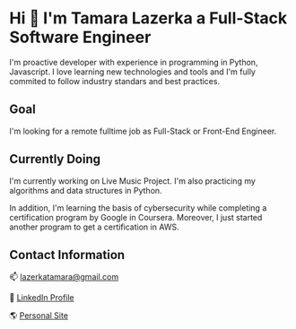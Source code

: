 # Hi 👋 I'm Tamara Lazerka a Full-Stack Software Engineer

I'm proactive developer with experience in programming in Python, Javascript. I love learning new technologies and tools and I'm fully commited to follow industry standars and best practices.

## Goal

I'm looking for a remote fulltime job as Full-Stack or Front-End Engineer.

## Currently Doing
I'm currently working on Live Music Project. I'm also practicing my algorithms and data structures in Python. 

In addition, I'm learning the basis of cybersecurity while completing a certification program by Google in Coursera. Moreover, I just started another program to get a certification in AWS.

## Contact Information

📫 lazerkatamara@gmail.com

👥 [LinkedIn Profile](https://www.linkedin.com/in/aramattamara/)

🌎 [Personal Site](https://www.aramattamara.com/)
